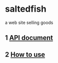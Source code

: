 # saltedfish

a web site selling goods

## 1 [API document](doc/API.md)

## 2 [How to use](doc/doc.md)
